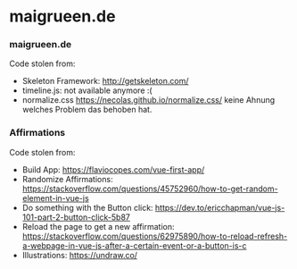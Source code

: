 # maigrueen.de

### maigrueen.de
Code stolen from:
* Skeleton Framework: http://getskeleton.com/
* timeline.js: not available anymore :(
* normalize.css https://necolas.github.io/normalize.css/ keine Ahnung welches Problem das behoben hat.

### Affirmations
Code stolen from:
* Build App: https://flaviocopes.com/vue-first-app/
* Randomize Affirmations: https://stackoverflow.com/questions/45752960/how-to-get-random-element-in-vue-js
* Do something with the Button click: https://dev.to/ericchapman/vue-js-101-part-2-button-click-5b87
* Reload the page to get a new affirmation: https://stackoverflow.com/questions/62975890/how-to-reload-refresh-a-webpage-in-vue-js-after-a-certain-event-or-a-button-is-c
* Illustrations: https://undraw.co/
